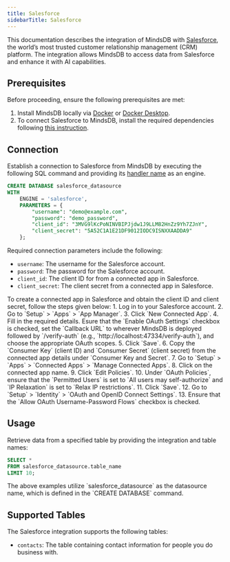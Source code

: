 ```yaml
---
title: Salesforce
sidebarTitle: Salesforce
---
```


This documentation describes the integration of MindsDB with [Salesforce](https://www.salesforce.com/), the world’s most trusted customer relationship management (CRM) platform.
The integration allows MindsDB to access data from Salesforce and enhance it with AI capabilities.

## Prerequisites

Before proceeding, ensure the following prerequisites are met:

1. Install MindsDB locally via [Docker](https://docs.mindsdb.com/setup/self-hosted/docker) or [Docker Desktop](https://docs.mindsdb.com/setup/self-hosted/docker-desktop).
2. To connect Salesforce to MindsDB, install the required dependencies following [this instruction](https://docs.mindsdb.com/setup/self-hosted/docker#install-dependencies).

## Connection

Establish a connection to Salesforce from MindsDB by executing the following SQL command and providing its [handler name](https://github.com/mindsdb/mindsdb/tree/main/mindsdb/integrations/handlers/salesforce_handler) as an engine.

```sql
CREATE DATABASE salesforce_datasource
WITH
    ENGINE = 'salesforce',
    PARAMETERS = {
        "username": "demo@example.com",
        "password": "demo_password",
        "client_id": "3MVG9lKcPoNINVBIPJjdw1J9LLM82HnZz9Yh7ZJnY",
        "client_secret": "5A52C1A1E21DF9012IODC9ISNXXAADDA9"
    };
```

Required connection parameters include the following:

* `username`: The username for the Salesforce account.
* `password`: The password for the Salesforce account.
* `client_id`: The client ID for from a connected app in Salesforce.
* `client_secret`: The client secret from a connected app in Salesforce.

<Tip>
To create a connected app in Salesforce and obtain the client ID and client secret, follow the steps given below:
1. Log in to your Salesforce account.
2. Go to `Setup` > `Apps` > `App Manager`.
3. Click `New Connected App`.
4. Fill in the required details. Esure that the `Enable OAuth Settings` checkbox is checked, set the `Callback URL` to wherever MindsDB is deployed followed by `/verify-auth` (e.g., `http://localhost:47334/verify-auth`), and choose the appropriate OAuth scopes.
5. Click `Save`.
6. Copy the `Consumer Key` (client ID) and `Consumer Secret` (client secret) from the connected app details under `Consumer Key and Secret`.
7. Go to `Setup` > `Apps` > `Connected Apps` > `Manage Connected Apps`.
8. Click on the connected app name.
9. Click `Edit Policies`.
10. Under `OAuth Policies`, ensure that the `Permitted Users` is set to `All users may self-authorize` and `IP Relaxation` is set to `Relax IP restrictions`.
11. Click `Save`.
12. Go to `Setup` > `Identity` > `OAuth and OpenID Connect Settings`.
13. Ensure that the `Allow OAuth Username-Password Flows` checkbox is checked.
</Tip>

## Usage

Retrieve data from a specified table by providing the integration and table names:

```sql
SELECT *
FROM salesforce_datasource.table_name
LIMIT 10;
```

<Note>
The above examples utilize `salesforce_datasource` as the datasource name, which is defined in the `CREATE DATABASE` command.
</Note>

## Supported Tables

The Salesforce integration supports the following tables:

* `contacts`: The table containing contact information for people you do business with.